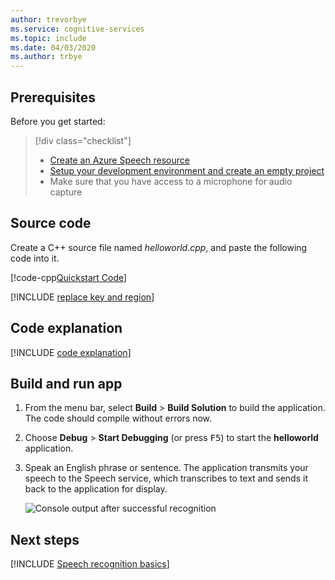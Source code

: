 ```yaml
---
author: trevorbye
ms.service: cognitive-services
ms.topic: include
ms.date: 04/03/2020
ms.author: trbye
---
```


## Prerequisites

Before you get started:

> [!div class="checklist"]
> * <a href="https://ms.portal.azure.com/#create/Microsoft.CognitiveServicesSpeechServices" target="_blank">Create an Azure Speech resource <span class="docon docon-navigate-external x-hidden-focus"></span></a>
> * [Setup your development environment and create an empty project](../../../../quickstarts/setup-platform.md?tabs=windows&pivots=programming-language-cpp)
> * Make sure that you have access to a microphone for audio capture

## Source code

Create a C++ source file named *helloworld.cpp*, and paste the following code into it.

[!code-cpp[Quickstart Code](~/samples-cognitive-services-speech-sdk/quickstart/cpp/windows/from-microphone/helloworld/helloworld.cpp#code)]

[!INCLUDE [replace key and region](../replace-key-and-region.md)]

## Code explanation

[!INCLUDE [code explanation](../code-explanation.md)]

## Build and run app

1. From the menu bar, select **Build** > **Build Solution** to build the application. The code should compile without errors now.

1. Choose **Debug** > **Start Debugging** (or press <kbd>F5</kbd>) to start the **helloworld** application.

1. Speak an English phrase or sentence. The application transmits your speech to the Speech service, which transcribes to text and sends it back to the application for display.

   ![Console output after successful recognition](~/articles/cognitive-services/Speech-Service/media/sdk/qs-cpp-windows-08-console-output-release.png)

## Next steps

[!INCLUDE [Speech recognition basics](../../speech-to-text-next-steps.md)]